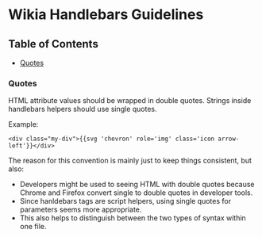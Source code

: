 # Wikia Handlebars Guidelines
## Table of Contents
* [Quotes](#quotes)

### Quotes
HTML attribute values should be wrapped in double quotes. Strings inside handlebars helpers should use single quotes. 

Example: 
```Handlebars
<div class="my-div">{{svg 'chevron' role='img' class='icon arrow-left'}}</div>
```

The reason for this convention is mainly just to keep things consistent, but also: 
* Developers might be used to seeing HTML with double quotes because Chrome and Firefox convert single to double quotes in developer tools. 
* Since hanldebars tags are script helpers, using single quotes for parameters seems more appropriate. 
* This also helps to distinguish between the two types of syntax within one file. 
